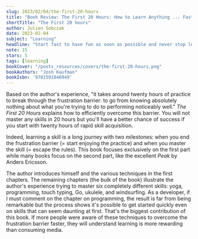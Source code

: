 ```yaml
---
slug: 2023/02/04/the-first-20-hours
title: "Book Review: The First 20 Hours: How to Learn Anything ... Fast!"
shortTitle: "The First 20 hours"
author: Julien Sobczak
date: 2023-02-04
subject: "Learning"
headline: "Start fast to have fun as soon as possible and never stop learning."
note: 15
stars: 5
tags: [learning]
bookCover: "/posts_resources/covers/the-first-20-hours.png"
bookAuthors: "Josh Kaufman"
bookIsbn: '9781591846949'
---
```



Based on the author's experience, "it takes around twenty hours of practice to break through the frustration barrier: to go from knowing absolutely nothing about what you're trying to do to performing noticeably well." _The First 20 Hours_ explains how to efficiently overcome this barrier. You will not master any skills in 20 hours but you'll have a better chance of success if you start with twenty hours of rapid skill acquisition.

Indeed, learning a skill is a long journey with two milestones: when you end the frustration barrier (= start enjoying the practice) and when you master the skill (= escape the rules). This book focuses exclusively on the first part while many books focus on the second part, like the excellent _Peak_ by Anders Ericsson.

The author introduces himself and the various techniques in the first chapters. The remaining chapters (the bulk of the book) illustrate the author's experience trying to master six completely different skills: yoga, programming, touch typing, Go, ukulele, and windsurfing. As a developer, if I must comment on the chapter on programming, the result is far from being remarkable but the process shows it's possible to get started quickly even on skills that can seem daunting at first. That's the biggest contribution of this book. If more people were aware of these techniques to overcome the frustration barrier faster, they will understand learning is more rewarding than consuming media.


